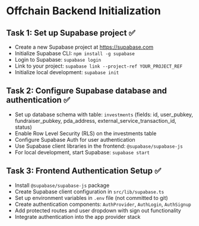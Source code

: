 # Offchain Backend Initialization

## Task 1: Set up Supabase project ✅
- Create a new Supabase project at https://supabase.com
- Initialize Supabase CLI: `npm install -g supabase`
- Login to Supabase: `supabase login`
- Link to your project: `supabase link --project-ref YOUR_PROJECT_REF`
- Initialize local development: `supabase init`

## Task 2: Configure Supabase database and authentication ✅
- Set up database schema with table: `investments` (fields: id, user_pubkey, fundraiser_pubkey, pda_address, external_service_transaction_id, status)
- Enable Row Level Security (RLS) on the investments table
- Configure Supabase Auth for user authentication
- Use Supabase client libraries in the frontend: `@supabase/supabase-js`
- For local development, start Supabase: `supabase start`

## Task 3: Frontend Authentication Setup ✅
- Install `@supabase/supabase-js` package
- Create Supabase client configuration in `src/lib/supabase.ts`
- Set up environment variables in `.env` file (not committed to git)
- Create authentication components: `AuthProvider`, `AuthLogin`, `AuthSignup`
- Add protected routes and user dropdown with sign out functionality
- Integrate authentication into the app provider stack